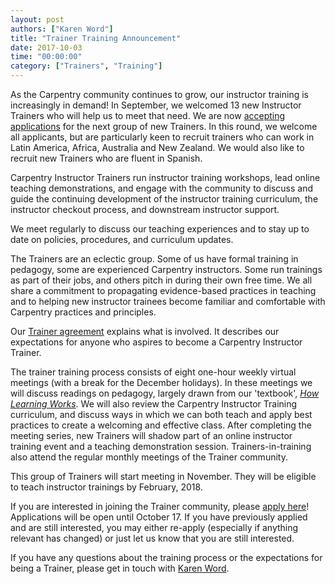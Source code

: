 ```yaml
---
layout: post
authors: ["Karen Word"]
title: "Trainer Training Announcement"
date: 2017-10-03
time: "00:00:00"
category: ["Trainers", "Training"] 
---
```


As the Carpentry community continues to grow, our instructor training is increasingly in demand! In September,
we welcomed 13 new Instructor Trainers who will help us to meet that need. We 
are now [accepting applications](https://docs.google.com/forms/d/e/1FAIpQLSe5rbZDqNdLIuIEw9wNrXWsGexKaSS7vwkc0HaxdBGh5M7ZPQ/viewform) 
for the next group of new Trainers. In this round, we welcome all applicants, but are particularly 
keen to recruit trainers who can work in Latin America, Africa, Australia and New Zealand. We would also like to recruit new
Trainers who are fluent in Spanish.
 
Carpentry Instructor Trainers run instructor training workshops, lead online teaching demonstrations, 
and engage with the community to discuss and guide the continuing development of the instructor training curriculum, 
the instructor checkout process, and downstream instructor support. 

We meet regularly to discuss our teaching 
experiences and to stay up to date on policies, procedures, and curriculum updates.

The Trainers are an eclectic group. Some of us have formal training in pedagogy, 
some are experienced Carpentry instructors. Some run trainings as part of their jobs, and others 
pitch in during their own free time. We all share a commitment to propagating evidence-based practices in 
teaching and to helping new instructor trainees become familiar and comfortable with Carpentry practices and principles.
 
Our [Trainer agreement](https://github.com/carpentries/policies/blob/master/trainer-agreement.md) explains what is involved. 
It describes our expectations for anyone who 
 aspires to become a Carpentry Instructor Trainer.
 
The trainer training process consists of eight one-hour weekly virtual meetings (with a break for the December holidays). 
In these meetings we will discuss readings on pedagogy, largely drawn from our 'textbook', [*How Learning Works*](https://www.amazon.com/How-Learning-Works-Research-Based-Principles/dp/0470484101). 
We will also review the Carpentry Instructor Training curriculum, and discuss ways in which we can both teach and apply 
best practices to create a welcoming and effective class. After completing the meeting series, new Trainers will shadow 
part of an online instructor training event and a teaching demonstration session. Trainers-in-training also attend 
the regular monthly meetings of the Trainer community. 
 
This group of Trainers will start meeting in November. They will be eligible to teach instructor trainings by February, 2018.
 
If you are interested in joining the Trainer community, please [apply here](https://docs.google.com/forms/d/e/1FAIpQLSe5rbZDqNdLIuIEw9wNrXWsGexKaSS7vwkc0HaxdBGh5M7ZPQ/viewform)! Applications will be open 
until October 17. If you have previously applied and are still interested, you may either re-apply (especially 
if anything relevant has changed) or just let us know that you are still interested. 
 
If you have any questions about the training process or the expectations for being a Trainer, please get in 
touch with [Karen Word](mailto:krword@carpentries.org).
